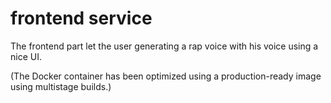 # frontend service

The frontend part let the user generating a rap voice with his voice using a nice UI.

(The Docker container has been optimized using a production-ready image using multistage builds.) 
